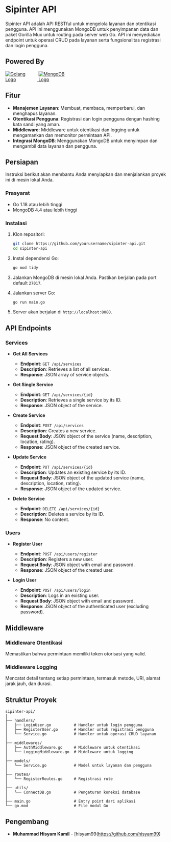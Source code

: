 # Sipinter API

Sipinter API adalah API RESTful untuk mengelola layanan dan otentikasi pengguna. API ini menggunakan MongoDB untuk penyimpanan data dan paket Gorilla Mux untuk routing pada server web Go. API ini menyediakan endpoint untuk operasi CRUD pada layanan serta fungsionalitas registrasi dan login pengguna.

## Powered By

<div style="justify-content: left; gap: 20px;">
    <a href="https://go.dev">
        <img src="https://go.dev/blog/go-brand/Go-Logo/PNG/Go-Logo_Blue.png" alt="Golang Logo" style="max-width: 100px;">
    </a>
    <a href="https://www.mongodb.com">
        <img src="https://webimages.mongodb.com/_com_assets/cms/kuyjf3vea2hg34taa-horizontal_default_slate_blue.svg" alt="MongoDB Logo" style="max-width: 100px;">
    </a>
</div>

## Fitur

- **Manajemen Layanan**: Membuat, membaca, memperbarui, dan menghapus layanan.
- **Otentikasi Pengguna**: Registrasi dan login pengguna dengan hashing kata sandi yang aman.
- **Middleware**: Middleware untuk otentikasi dan logging untuk mengamankan dan memonitor permintaan API.
- **Integrasi MongoDB**: Menggunakan MongoDB untuk menyimpan dan mengambil data layanan dan pengguna.

## Persiapan

Instruksi berikut akan membantu Anda menyiapkan dan menjalankan proyek ini di mesin lokal Anda.

### Prasyarat

- Go 1.18 atau lebih tinggi
- MongoDB 4.4 atau lebih tinggi

### Instalasi

1. Klon repositori:

   ```bash
   git clone https://github.com/yourusername/sipinter-api.git
   cd sipinter-api
   ```

2. Instal dependensi Go:

   ```bash
   go mod tidy
   ```

3. Jalankan MongoDB di mesin lokal Anda. Pastikan berjalan pada port default `27017`.

4. Jalankan server Go:

   ```bash
   go run main.go
   ```

5. Server akan berjalan di `http://localhost:8080`.

## API Endpoints

### Services

- **Get All Services**

  - **Endpoint**: `GET /api/services`
  - **Description**: Retrieves a list of all services.
  - **Response**: JSON array of service objects.

- **Get Single Service**

  - **Endpoint**: `GET /api/services/{id}`
  - **Description**: Retrieves a single service by its ID.
  - **Response**: JSON object of the service.

- **Create Service**

  - **Endpoint**: `POST /api/services`
  - **Description**: Creates a new service.
  - **Request Body**: JSON object of the service (name, description, location, rating).
  - **Response**: JSON object of the created service.

- **Update Service**

  - **Endpoint**: `PUT /api/services/{id}`
  - **Description**: Updates an existing service by its ID.
  - **Request Body**: JSON object of the updated service (name, description, location, rating).
  - **Response**: JSON object of the updated service.

- **Delete Service**
  - **Endpoint**: `DELETE /api/services/{id}`
  - **Description**: Deletes a service by its ID.
  - **Response**: No content.

### Users

- **Register User**

  - **Endpoint**: `POST /api/users/register`
  - **Description**: Registers a new user.
  - **Request Body**: JSON object with email and password.
  - **Response**: JSON object of the created user.

- **Login User**
  - **Endpoint**: `POST /api/users/login`
  - **Description**: Logs in an existing user.
  - **Request Body**: JSON object with email and password.
  - **Response**: JSON object of the authenticated user (excluding password).

## Middleware

### Middleware Otentikasi

Memastikan bahwa permintaan memiliki token otorisasi yang valid.

### Middleware Logging

Mencatat detail tentang setiap permintaan, termasuk metode, URI, alamat jarak jauh, dan durasi.

## Struktur Proyek

```
sipinter-api/
│
├── handlers/
│   ├── LoginUser.go          # Handler untuk login pengguna
│   ├── RegisterUser.go       # Handler untuk registrasi pengguna
│   └── Service.go            # Handler untuk operasi CRUD layanan
│
├── middlewares/
│   ├── AuthMiddleware.go     # Middleware untuk otentikasi
│   └── LoggingMiddleware.go  # Middleware untuk logging
│
├── models/
│   └── Service.go            # Model untuk layanan dan pengguna
│
├── routes/
│   └── RegisterRoutes.go     # Registrasi rute
│
├── utils/
│   └── ConnectDB.go          # Pengaturan koneksi database
│
├── main.go                   # Entry point dari aplikasi
└── go.mod                    # File modul Go
```

## Pengembang

- **Muhammad Hisyam Kamil** - [hisyam99(https://github.com/hisyam99)
